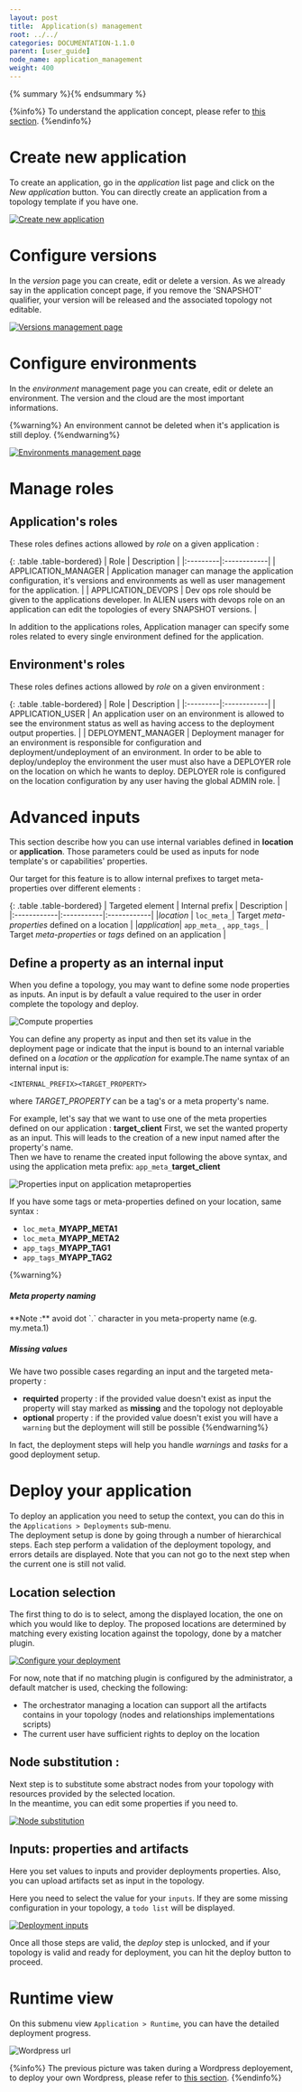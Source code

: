 ```yaml
---
layout: post
title:  Application(s) management
root: ../../
categories: DOCUMENTATION-1.1.0
parent: [user_guide]
node_name: application_management
weight: 400
---
```


{% summary %}{% endsummary %}

{%info%}
To understand the application concept, please refer to [this section](#/documentation/1.1.0/concepts/applications.html).
{%endinfo%}

# Create new application

To create an application, go in the *application* list page and click on the *New application*
button. You can directly create an application from a topology template if you have one.

[![Create new application](../../images/user_guide/application/create-new-application.png)](../../images/user_guide/application/create-new-application.png)

# Configure versions

In the *version* page you can create, edit or delete a version. As we already say in the application concept page, if you remove the 'SNAPSHOT' qualifier, your version will be released and the associated topology not editable.

[![Versions management page](../../images/user_guide/application/application-version-management.png)](../../images/user_guide/application/application-version-management.png)

# Configure environments

In the *environment* management page you can create, edit or delete an environment. The version and the cloud are the most important informations.

{%warning%}
An environment cannot be deleted when it's application is still deploy.
{%endwarning%}

[![Environments management page](../../images/user_guide/application/application-environment-management.png)](../../images/user_guide/application/application-environment-management.png)


# Manage roles

## Application's roles

These roles defines actions allowed by *role* on a given application :

{: .table .table-bordered}
| Role | Description |
|:---------|:------------|
| APPLICATION_MANAGER | Application manager can manage the application configuration, it's versions and environments as well as user management for the application. |
| APPLICATION_DEVOPS | Dev ops role should be given to the applications developer. In ALIEN users with devops role on an application can edit the topologies of every SNAPSHOT versions. |

In addition to the applications roles, Application manager can specify some roles related to every single environment defined for the application.

## Environment's roles

These roles defines actions allowed by *role* on a given environment :

{: .table .table-bordered}
| Role | Description |
|:---------|:------------|
| APPLICATION_USER  | An application user on an environment is allowed to see the environment status as well as having access to the deployment output properties. |
| DEPLOYMENT_MANAGER   | Deployment manager for an environment is responsible for configuration and deployment/undeployment of an environment. In order to be able to deploy/undeploy the environment the user must also have a DEPLOYER role on the location on which he wants to deploy. DEPLOYER role is configured on the location configuration by any user having the global ADMIN role. |

# Advanced inputs

This section describe how you can use internal variables defined in __location__ or __application__. Those parameters
could be used as inputs for node template's or capabilities' properties.

Our target for this feature is to allow internal prefixes to target meta-properties over different elements :


{: .table .table-bordered}
| Targeted element | Internal prefix | Description |
|:------------|:-----------|:------------|
|*location*      | `loc_meta_`| Target *meta-properties* defined on a location |
|*application*| `app_meta_` , `app_tags_` | Target *meta-properties* or *tags* defined on an application |

## Define a property as an internal input

When you define a topology, you may want to define some node properties as inputs. An input is
by default a value required to the user in order complete the topology and deploy.

![Compute properties](../../images/user_guide/user_guide_topology_template_properties.png)<br>

You can define any property as input and then set its value in the deployment page or indicate
that the input is bound to an internal variable defined on a *location* or the *application* for example.The name syntax of an internal input is:  

`<INTERNAL_PREFIX><TARGET_PROPERTY>`  

where *TARGET_PROPERTY* can be a tag's or a meta property's name.

For example, let's say that we want to use one of the meta properties defined on our application : **target_client**
First, we set the wanted property as an input. This will leads to the creation of a new input named after the property's name.  
Then we have to rename the created input following the above syntax, and using the application meta prefix: `app_meta_`**target_client**

![Properties input on application metaproperties](../../images/user_guide/user_guide_topology_template_properties_input.png)<br>

If you have some tags or meta-properties defined on your location, same syntax :

- `loc_meta_`**MYAPP_META1**
- `loc_meta_`**MYAPP_META2**
- `app_tags_`**MYAPP_TAG1**
- `app_tags_`**MYAPP_TAG2**

{%warning%}
<h5>Meta property naming</h5>
**Note :** avoid dot `.` character in you meta-property name (e.g. my.meta.1)
<h5>Missing values</h5>
We have two possible cases regarding an input and the targeted meta-property :

- **requirted** property : if the provided value doesn't exist as input the property will stay marked as __missing__ and the topology not deployable
- **optional** property : if the provided value doesn't exist you will have a `warning` but the deployment will still be possible
{%endwarning%}

In fact, the deployment steps will help you handle *warnings* and *tasks* for a good deployment setup.

# Deploy your application

To deploy an application you need to setup the context, you can do this in the `Applications > Deployments` sub-menu.  
The deployment setup is done by going through a number of hierarchical steps.
Each step perform a validation of the deployment topology, and errors details are displayed. Note that you can not go to the next step  when the current one is still not valid.

## Location selection
 The first thing to do is to select, among the displayed location, the one on which you would like to deploy.
 The proposed locations are determined by matching every existing location against the topology, done by a matcher plugin.  

[![Configure your deployment](../../images/user_guide/application/deployment/user_guide_deployment_setup.png)](../../images/user_guide/application/deployment/user_guide_deployment_setup.png)

 For now, note that if no matching plugin is configured by the administrator, a default matcher is used, checking the following:

- The orchestrator managing a location can support all the artifacts contains in your topology (nodes and relationships implementations scripts)
- The current user have sufficient rights to deploy on the location

## Node substitution :

Next step is to substitute some abstract nodes from your topology with resources provided by the selected location.  
In the meantime, you can edit some properties if you need to.

[![Node substitution](../../images/user_guide/application/deployment/user_guide_deployment_setup_substitution.png)](../../images/user_guide/application/deployment//user_guide_deployment_setup_substitution.png)


## Inputs: properties and artifacts

Here you set values to inputs and provider deployments properties. Also, you can upload artifacts set as input in the topology.

Here you need to select the value for your `inputs`. If they are some missing configuration in your topology, a `todo list` will be displayed.

[![Deployment inputs](../../images/user_guide/application/deployment/user_guide_deployment_setup_inputs.png)](../../images/user_guide/application/deployment/user_guide_deployment_setup_inputs.png)

Once all those steps are valid, the *deploy* step is unlocked, and if your topology is valid and ready for deployment, you can hit the deploy button to proceed.


# Runtime view

On this submenu view `Application > Runtime`, you can have the detailed deployment
progress.

![Wordpress url](../../images/user_guide/user_guide_topology_template_runtime.png)

{%info%}
The previous picture was taken during a Wordpress deployement, to deploy your own Wordpress, please refer to [this section](#/documentation/1.1.0/getting_started/getting_started.html).
{%endinfo%}
